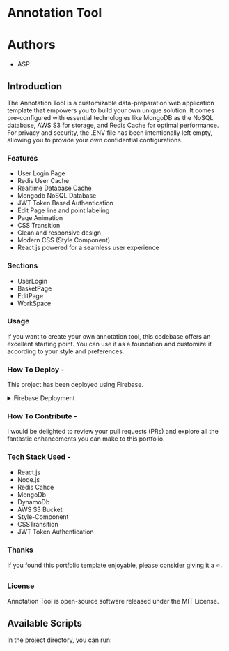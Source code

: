 # Annotation Tool
# Authors
- ASP
## Introduction
The Annotation Tool is a customizable data-preparation web application template that empowers you to build your own unique solution. It comes pre-configured with essential technologies like MongoDB as the NoSQL database, AWS S3 for storage, and Redis Cache for optimal performance. For privacy and security, the .ENV file has been intentionally left empty, allowing you to provide your own confidential configurations.

### Features
- User Login Page
- Redis User Cache
- Realtime Database Cache
- Mongodb NoSQL Database
- JWT Token Based Authentication
- Edit Page line and point labeling
- Page Animation
- CSS Transition
- Clean and responsive design
- Modern CSS (Style Component)
- React.js powered for a seamless user experience

### Sections
- UserLogin
- BasketPage
- EditPage
- WorkSpace
  
###  Usage
If you want to create your own annotation tool, this codebase offers an excellent starting point. You can use it as a foundation and customize it according to your style and preferences.

### How To Deploy - 

This project has been deployed using Firebase.
<details>
<summary>
Firebase Deployment
</summary> <br />

  ###
  - First things first, in order to use Firebase, you need to log in to your Firebase console and create a new project
  - You then need to install the Firebase CLI tools:
  ```shell
   npm install -g firebase-tools
  ```
  - Next, we will setup a firebase context for the current application. For that, in the same root folder, type:
  ```shell
   firebase init
  ```
  - One final step before deploying your application: you just need to make sure that you are logged in to your Firebase account:
  ```shell
   firebase login
  ```
  - Finally, it is time to deploy our application to millions of users:
  ```shell
   firebase deploy
  ```
  - Great job! You can now visit the generated URL and experience your live application. If you prefer to use a custom URL, you have the option to modify it using Firebase hosting.
</details>
  
### How To Contribute - 
I would be delighted to review your pull requests (PRs) and explore all the fantastic enhancements you can make to this portfolio.

### Tech Stack Used - 
- React.js
- Node.js
- Redis Cahce
- MongoDb
- DynamoDb
- AWS S3 Bucket
- Style-Component
- CSSTransition
- JWT Token Authentication

### Thanks
If you found this portfolio template enjoyable, please consider giving it a ⭐.

### License
Annotation Tool is open-source software released under the MIT License.


## Available Scripts

In the project directory, you can run:
